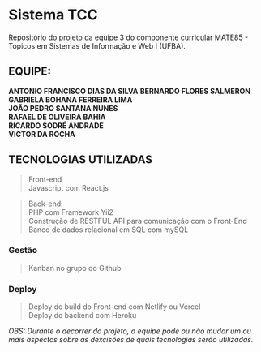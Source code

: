 # Sistema TCC
Repositório do projeto da equipe 3 do componente curricular MATE85 - Tópicos em Sistemas de Informação e Web I (UFBA).

## EQUIPE:

**ANTONIO FRANCISCO DIAS DA SILVA**
**BERNARDO FLORES SALMERON**<br>
**GABRIELA BOHANA FERREIRA LIMA**<br>
**JOÃO PEDRO SANTANA NUNES**<br>
**RAFAEL DE OLIVEIRA BAHIA**<br>
**RICARDO SODRÉ ANDRADE**<br>
**VICTOR DA ROCHA**<br>


## TECNOLOGIAS UTILIZADAS

> Front-end <br>
> Javascript com React.js 

> Back-end: <br>
> PHP com Framework Yii2 <br>
> Construção de RESTFUL API para comunicação com o Front-End
> Banco de dados relacional em SQL com mySQL 

### Gestão

> Kanban no grupo do Github

### Deploy

> Deploy de build do Front-end com Netlify ou Vercel <br>
> Deploy do backend com Heroku


*OBS: Durante o decorrer do projeto, a equipe pode ou não mudar um ou mais aspectos sobre as dexcisões de quais tecnologias serão utilizadas.*

